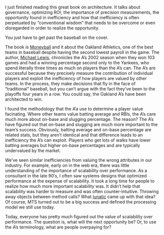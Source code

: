 I just finished reading this great book on architecture. It talks about
governance, optimizing ROI, the importance of precision measurements,
the opportunity found in inefficiency and how that inefficiency is often
perpetuated by “conventional wisdom” that needs to be overcome or even
disregarded in order to realize the opportunity.

You just have to get past the baseball on the cover.

The book is
[Moneyball](http://www.wwnorton.com/catalog/spring04/032481.htm) and it
about the Oakland Athletics, one of the best teams in baseball despite
having the second lowest payroll in the game. The author, [Michael
Lewis](http://literati.net/Lewis/), chronicles the A’s 2002 season when
they won 103 games and had a winning percentage second only to the
Yankees, who spend literally three times as much on players than the A’s
can. The A’s are successful because they precisely measure the
contribution of individual players and exploit the inefficiency of how
players are valued by other teams. In the process, they make decisions
that fly in the face of “traditional” baseball, but you can’t argue with
the fact they’ve been to the playoffs four years in a row. You could
say, the Oakland A’s have been architected to win.

I found the methodology that the A’a use to determine a player value
facinating. Where other teams value batting average and RBIs, the A’s
care much more about on-base and slugging percentage. The reason? The
A’s have figured out that on-base and slugging are much more important
to the team’s success. Obviously, batting average and on-base percentage
are related stats, but they aren’t identical and that difference leads
to an inefficiency the A’s can exploit. Players who get lots of walks
have lower batting averages but higher on-base percentages and are
typically undervalued by the market.

We’ve seen similar inefficiencies from valuing the wrong attributes in
our industry. For example, early on in the web era, there was little
understanding of the importance of scalability over performance. As a
consultant in the late 90′s, I often saw systems designs that optimized
performance at the expense of scalability. It took a long time for
people to realize how much more important scalability was. It didn’t
help that scalability was harder to measure and was often
counter-intuitive. Throwing away objects between method calls? What
[lunatic](http://blogs.msdn.com/pathelland) came up with that idea? Of
course, MTS turned out to be a big success and defined the processing
model we still use today.

Today, everyone has pretty much figured out the value of scalability
over performance. The question is, what will the next opportunity be?
Or, to use the A’s terminology, what are people overpaying for?
